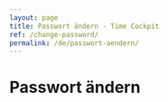```yaml
---
layout: page
title: Passwort ändern - Time Cockpit
ref: /change-password/
permalink: /de/passwort-aendern/
---
```


<h1>Passwort ändern</h1><p>
  <function name="Composite.AspNet.LoadUserControl">
    <param name="Path" value="~/Frontend/Custom/Web/Forms/Controls/ChangePassword.ascx" />
  </function>
  <br />
</p>